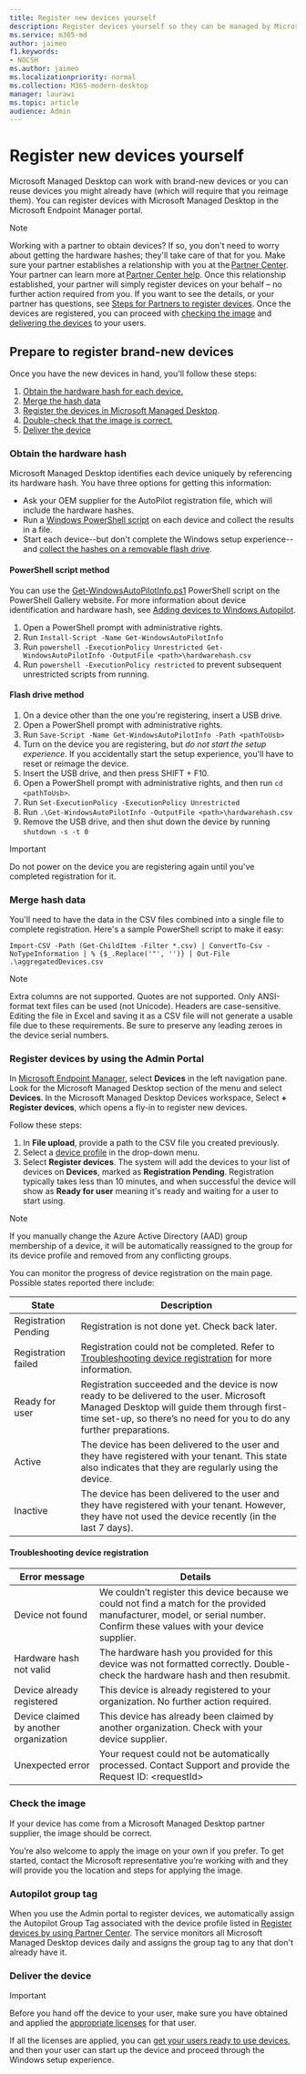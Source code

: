 ```yaml
---
title: Register new devices yourself
description: Register devices yourself so they can be managed by Microsoft Managed Desktop
ms.service: m365-md
author: jaimeo
f1.keywords:
- NOCSH
ms.author: jaimeo
ms.localizationpriority: normal
ms.collection: M365-modern-desktop
manager: laurawi
ms.topic: article
audience: Admin
---
```


# Register new devices yourself

Microsoft Managed Desktop can work with brand-new devices or you can reuse devices you might already have (which will require that you reimage them). You can register devices with Microsoft Managed Desktop in the Microsoft Endpoint Manager portal.

> [!NOTE]
> Working with a partner to obtain devices? If so, you don't need to worry about getting the hardware hashes; they'll take care of that for you. Make sure your partner establishes a relationship with you at the [Partner Center](https://partner.microsoft.com/dashboard). Your partner can learn more at [Partner Center help](/partner-center/request-a-relationship-with-a-customer). Once this relationship established, your partner will simply register devices on your behalf – no further action required from you. If you want to see the details, or your partner has questions, see [Steps for Partners to register devices](register-devices-partner.md). Once the devices are registered, you can proceed with [checking the image](#check-the-image) and [delivering the devices](#deliver-the-device) to your users.



## Prepare to register brand-new devices


Once you have the new devices in hand, you'll follow these steps:

1. [Obtain the hardware hash for each device.](#obtain-the-hardware-hash)
2. [Merge the hash data](#merge-hash-data)
3. [Register the devices in Microsoft Managed Desktop](#register-devices-by-using-the-admin-portal).
4. [Double-check that the image is correct.](#check-the-image)
5. [Deliver the device](#deliver-the-device)

### Obtain the hardware hash

Microsoft Managed Desktop identifies each device uniquely by referencing its hardware hash. You have three options for getting this information:

- Ask your OEM supplier for the AutoPilot registration file, which will include the hardware hashes.
- Run a [Windows PowerShell script](#powershell-script-method) on each device and collect the results in a file.
- Start each device--but don't complete the Windows setup experience--and [collect the hashes on a removable flash drive](#flash-drive-method).

#### PowerShell script method

You can use the [Get-WindowsAutoPilotInfo.ps1](https://www.powershellgallery.com/packages/Get-WindowsAutoPilotInfo) PowerShell script on the PowerShell Gallery website. For more information about device identification and hardware hash, see [Adding devices to Windows Autopilot](/mem/autopilot/add-devices#device-identification).

1. Open a PowerShell prompt with administrative rights.
2. Run `Install-Script -Name Get-WindowsAutoPilotInfo`
3. Run `powershell -ExecutionPolicy Unrestricted Get-WindowsAutoPilotInfo -OutputFile <path>\hardwarehash.csv`
4. Run `powershell -ExecutionPolicy restricted` to prevent subsequent unrestricted scripts from running.

#### Flash drive method

1. On a device other than the one you're registering, insert a USB drive.
2. Open a PowerShell prompt with administrative rights.
3. Run `Save-Script -Name Get-WindowsAutoPilotInfo -Path <pathToUsb>`
4. Turn on the device you are registering, but *do not start the setup experience*. If you accidentally start the setup experience, you'll have to reset or reimage the device.
5. Insert the USB drive, and then press SHIFT + F10.
6. Open a PowerShell prompt with administrative rights, and then run `cd <pathToUsb>`.
7. Run `Set-ExecutionPolicy -ExecutionPolicy Unrestricted`
8. Run `.\Get-WindowsAutoPilotInfo -OutputFile <path>\hardwarehash.csv`
9. Remove the USB drive, and then shut down the device by running `shutdown -s -t 0`

> [!IMPORTANT]
> Do not power on the device you are registering again until you've completed registration for it. 

### Merge hash data

You'll need to have the data in the CSV files combined into a single file to complete registration. Here's a sample PowerShell script to make it easy:

`Import-CSV -Path (Get-ChildItem -Filter *.csv) | ConvertTo-Csv -NoTypeInformation | % {$_.Replace('"', '')} | Out-File .\aggregatedDevices.csv`

> [!NOTE]
> Extra columns are not supported. Quotes are not supported. Only ANSI-format text files can be used (not Unicode). Headers are case-sensitive. Editing the file in Excel and saving it as a CSV file will not generate a usable file due to these requirements. Be sure to preserve any leading zeroes in the device serial numbers.

### Register devices by using the Admin Portal

In [Microsoft Endpoint Manager](https://endpoint.microsoft.com/), select **Devices** in the left navigation pane. Look for the Microsoft Managed Desktop section of the menu and select **Devices**. In the Microsoft Managed Desktop Devices workspace, Select **+ Register devices**, which opens a fly-in to register new devices.

<!-- [![Fly-in after selecting Register devices, listing devices with columns for assigned users, serial number, status, last-seen date, and age.](../../media/new-registration-ui.png)](../../media/new-registration-ui.png) -->

<!--Registering any existing devices with Managed Desktop will completely re-image them; make sure you've backed up any important data prior to starting the registration process.-->

Follow these steps:

1. In **File upload**, provide a path to the CSV file you created previously.
2. Select a [device profile](../service-description/profiles.md) in the drop-down menu.
3. Select **Register devices**. The system will add the devices to your list of devices on **Devices**, marked as **Registration Pending**. Registration typically takes less than 10 minutes, and when successful the device will show as **Ready for user** meaning it's ready and waiting for a user to start using.

> [!NOTE]
> If you manually change the Azure Active Directory (AAD) group membership of a device, it will be automatically reassigned to the group for its device profile and removed from any conflicting groups.

You can monitor the progress of device registration on the main page. Possible states reported there include:

| State | Description |
|---------------|-------------|
| Registration Pending | Registration is not done yet. Check back later. |
| Registration failed | Registration could not be completed. Refer to [Troubleshooting device registration](#troubleshooting-device-registration) for more information. |
| Ready for user | Registration succeeded and the device is now ready to be delivered to the user. Microsoft Managed Desktop will guide them through first-time set-up, so there’s no need for you to do any further preparations. |
| Active | The device has been delivered to the user and they have registered with your tenant. This state also indicates that they are regularly using the device. |
| Inactive | The device has been delivered to the user and they have registered with your tenant. However, they have not used the device recently (in the last 7 days).  | 

#### Troubleshooting device registration

| Error message | Details |
|---------------|-------------|
| Device not found | We couldn’t register this device because we could not find a match for the provided manufacturer, model, or serial number. Confirm these values with your device supplier. |
| Hardware hash not valid | The hardware hash you provided for this device was not formatted correctly. Double-check the hardware hash and then resubmit. |
| Device already registered | This device is already registered to your organization. No further action required. |
| Device claimed by another organization | This device has already been claimed by another organization. Check with your device supplier. |
| Unexpected error | Your request could not be automatically processed. Contact Support and provide the Request ID: \<requestId\> |

### Check the image

If your device has come from a Microsoft Managed Desktop partner supplier, the image should be correct.

You’re also welcome to apply the image on your own if you prefer. To get started, contact the Microsoft representative you’re working with and they will provide you the location and steps for applying the image.

### Autopilot group tag

When you use the Admin portal to register devices, we automatically assign the Autopilot Group Tag associated with the device profile listed in [Register devices by using Partner Center](register-devices-partner.md#register-devices-by-using-partner-center).
The service monitors all Microsoft Managed Desktop devices daily and assigns the group tag to any that don't already have it.

### Deliver the device

> [!IMPORTANT]
> Before you hand off the device to your user, make sure you have obtained and applied the [appropriate licenses](../get-ready/prerequisites.md) for that user.

If all the licenses are applied, you can [get your users ready to use devices](get-started-devices.md), and then your user can start up the device and proceed through the Windows setup experience.
